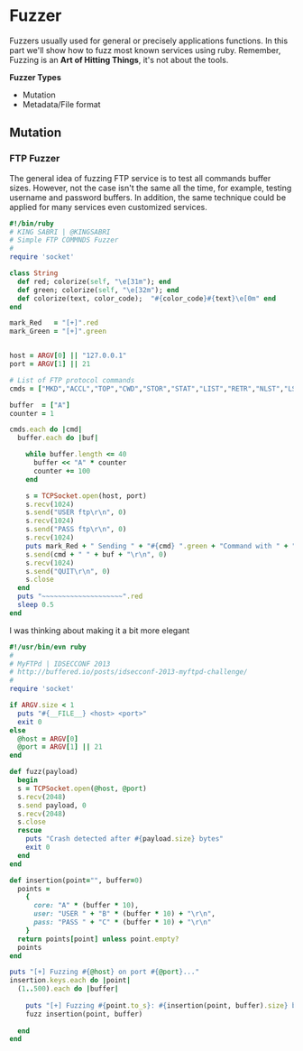 # Fuzzer
Fuzzers usually used for general or precisely applications functions. In this part we'll show how to fuzz most known services using ruby. Remember, Fuzzing is an **Art of Hitting Things**, it's not about the tools.


**Fuzzer Types**
- Mutation
- Metadata/File format

## Mutation


### FTP Fuzzer
The general idea of fuzzing FTP service is to test all commands buffer sizes. However, not the case isn't the same all the time, for example, testing username and password buffers. In addition, the same technique could be applied for many services even  customized services.

```ruby
#!/bin/ruby
# KING SABRI | @KINGSABRI
# Simple FTP COMMNDS Fuzzer
#
require 'socket'

class String
  def red; colorize(self, "\e[31m"); end
  def green; colorize(self, "\e[32m"); end
  def colorize(text, color_code);  "#{color_code}#{text}\e[0m" end
end

mark_Red   = "[+]".red
mark_Green = "[+]".green


host = ARGV[0] || "127.0.0.1"
port = ARGV[1] || 21

# List of FTP protocol commands
cmds = ["MKD","ACCL","TOP","CWD","STOR","STAT","LIST","RETR","NLST","LS","DELE","RSET","NOOP","UIDL","USER","APPE"]

buffer  = ["A"]
counter = 1

cmds.each do |cmd|
  buffer.each do |buf|

    while buffer.length <= 40
      buffer << "A" * counter
      counter += 100
    end

    s = TCPSocket.open(host, port)
    s.recv(1024)
    s.send("USER ftp\r\n", 0)
    s.recv(1024)
    s.send("PASS ftp\r\n", 0)
    s.recv(1024)
    puts mark_Red + " Sending " + "#{cmd} ".green + "Command with " + "#{buf.size} bytes ".green  + "Evil buffer" + ".".green
    s.send(cmd + " " + buf + "\r\n", 0)
    s.recv(1024)
    s.send("QUIT\r\n", 0)
    s.close
  end
  puts "~~~~~~~~~~~~~~~~~~~~".red
  sleep 0.5
end
```

I was thinking about making it a bit more elegant

```ruby
#!/usr/bin/evn ruby
#
# MyFTPd | IDSECCONF 2013
# http://buffered.io/posts/idsecconf-2013-myftpd-challenge/
#
require 'socket'

if ARGV.size < 1 
  puts "#{__FILE__} <host> <port>"
  exit 0 
else
  @host = ARGV[0]
  @port = ARGV[1] || 21
end

def fuzz(payload)
  begin 
  s = TCPSocket.open(@host, @port)
  s.recv(2048)
  s.send payload, 0
  s.recv(2048)
  s.close
  rescue
    puts "Crash detected after #{payload.size} bytes"
    exit 0
  end
end

def insertion(point="", buffer=0)
  points = 
    {
      core: "A" * (buffer * 10),
      user: "USER " + "B" * (buffer * 10) + "\r\n",
      pass: "PASS " + "C" * (buffer * 10) + "\r\n" 
    }
  return points[point] unless point.empty?
  points
end

puts "[+] Fuzzing #{@host} on port #{@port}..."
insertion.keys.each do |point|
  (1..500).each do |buffer|
    
    puts "[+] Fuzzing #{point.to_s}: #{insertion(point, buffer).size} bytes"
    fuzz insertion(point, buffer)
    
  end
end
```





<br><br><br>
---
